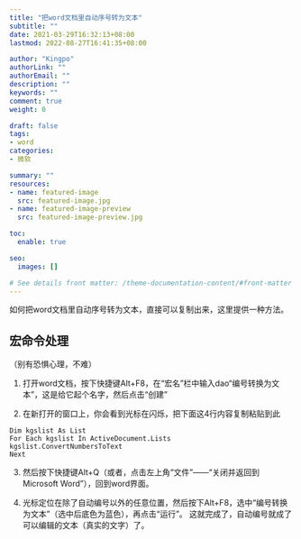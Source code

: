 ```yaml
---
title: "把word文档里自动序号转为文本"
subtitle: ""
date: 2021-03-29T16:32:13+08:00
lastmod: 2022-08-27T16:41:35+08:00

author: "Kingpo"
authorLink: ""
authorEmail: ""
description: ""
keywords: ""
comment: true
weight: 0

draft: false
tags:
- word
categories:
- 微软

summary: ""
resources:
- name: featured-image
  src: featured-image.jpg
- name: featured-image-preview
  src: featured-image-preview.jpg

toc:
  enable: true

seo:
  images: []

# See details front matter: /theme-documentation-content/#front-matter
---
```


<!--more-->

如何把word文档里自动序号转为文本，直接可以复制出来，这里提供一种方法。

## 宏命令处理
（别有恐惧心理，不难）
1. 打开word文档，按下快捷键Alt+F8，在“宏名”栏中输入dao“编号转换为文本”，这是给它起个名字，然后点击“创建”

2. 在新打开的窗口上，你会看到光标在闪烁，把下面这4行内容复制粘贴到此
```
Dim kgslist As List
For Each kgslist In ActiveDocument.Lists
kgslist.ConvertNumbersToText
Next
```
3. 然后按下快捷键Alt+Q（或者，点击左上角“文件”——“关闭并返回到Microsoft Word”），回到word界面。

4. 光标定位在除了自动编号以外的任意位置，然后按下Alt+F8，选中“编号转换为文本”（选中后底色为蓝色），再点击“运行”。
这就完成了，自动编号就成了可以编辑的文本（真实的文字）了。
